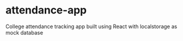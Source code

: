# attendance-app
College attendance tracking app built using React with localstorage as mock database
